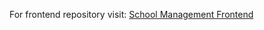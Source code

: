 For frontend repository visit: [School Management Frontend](https://github.com/arpan606/school-management-frontend)
